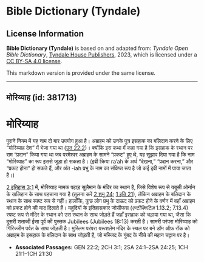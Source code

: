 # Bible Dictionary (Tyndale)

## License Information

**Bible Dictionary (Tyndale)** is based on and adapted from: _Tyndale Open Bible Dictionary_, [Tyndale House Publishers](https://tyndaleopenresources.com/), 2023, which is licensed under a [CC BY-SA 4.0 license](https://creativecommons.org/licenses/by-sa/4.0/legalcode.en).

This markdown version is provided under the same license.



--------------------------------

## मोरिय्याह (id: 381713)

मोरिय्याह
=========

पुराने नियम में यह नाम दो बार उपयोग हुआ है। अब्राहम को उनके पुत्र इसहाक का बलिदान करने के लिए “मोरिय्याह देश” में भेजा गया था ([उत 22:2](https://ref.ly/Gen22:2))। क्योंकि इस कथा में कहा गया है कि इसहाक के स्थान पर राम “प्रदान” किया गया था जब परमेश्वर अब्राहम के सामने “प्रकट” हुए थे, यह सुझाव दिया गया है कि नाम “मोरिय्याह” का रूप इससे जुड़ा हो सकता है। (इब्री क्रिया ra’ah के अर्थ “देखना,” “प्रदान करना,” और “प्रकट होना” हो सकते हैं, और अंत \-iah प्रभु के नाम का संक्षिप्त रूप है जो कई इब्री नामों में पाया जाता है।)

[2 इतिहास 3:1](https://ref.ly/2Chr3:1) में, मोरिय्याह नामक पहाड़ सुलैमान के मंदिर का स्थान है, जिसे विशेष रूप से यबूसी ओर्नान के खलिहान के साथ पहचाना गया है (तुलना करें [2 शमू 24](https://ref.ly/2Sam24:1-2Sam24:25); [1 इति 21](https://ref.ly/1Chr21:1-1Chr21:30)), लेकिन अब्राहम के बलिदान के स्थान के साथ स्पष्ट रूप से नहीं। हालाँकि, कुछ लोग प्रभु के दाऊद को प्रकट होने के वर्णन में वहाँ अब्राहम को प्रकट होने की याद दिलाते हैं। यहूदियों के इतिहासकार जोसीफस (*एन्टीक्विटिज़* 1\.13\.2; 7\.13\.4\) स्पष्ट रूप से मंदिर के स्थान को उस स्थान के साथ जोड़ते हैं जहाँ इसहाक को चढ़ाया गया था, जैसा कि दूसरी शताब्दी ईसा पूर्व की पुस्तक Jubilees (Jubilees 18:13\) करती है। सामरी परंपरा मोरिय्याह को गिरिज्जीम पर्वत के साथ जोड़ती है। मुस्लिम परंपरा यरूशलेम मंदिर के स्थल पर बने डॉम ऑफ़ रॉक को अब्राहम के इसहाक के बलिदान के साथ जोड़ती है, जो मस्जिद के गुंबद के नीचे की महान चट्टान पर है।

* **Associated Passages:** GEN 22:2; 2CH 3:1; 2SA 24:1–2SA 24:25; 1CH 21:1–1CH 21:30


